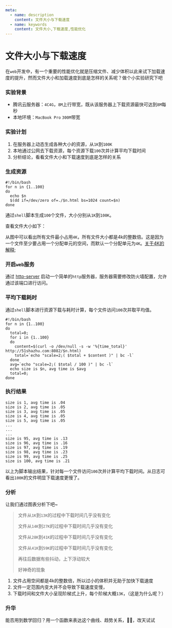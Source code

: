 ```yaml
---
meta:
  - name: description
    content: 文件大小与下载速度
  - name: keywords
    content: 文件大小,下载速度,性能优化
---
```

# 文件大小与下载速度

在`web`开发中，有一个重要的性能优化就是压缩文件、减少体积以此来试下加载速度的提升，然而文件大小和加载速度到底是怎样的关系呢？做个小实验研究下吧

<ImgView title="研究文件大小和下载速度的关系" url="https://3.z.wiki/autoupload/2022-09-06/469df116be87444c97e80a55539a8c82.image.png" />


### 实验背景

<ImgView title="服务器配置 " url="https://3.z.wiki/autoupload/2022-09-06/ffe86ab53db34af18da4b55ff412d004.image.png" />

* 腾讯云服务器：`4C4G`，`8M`上行带宽，既从该服务器上下载资源最快可达到`8M`每秒
* 本地环境：`MacBook Pro` `300M`带宽

### 实验计划

1. 在服务器上动态生成各种大小的资源，从`1K`到`100K`
2. 本地通过公网去下载资源，每个资源下载`100`次并计算平均下载时间
3. 分析结论，看看文件大小和下载速度到底是怎样的关系


### 生成资源

```shell
#!/bin/bash
for n in {1..100}
do
  echo $n
  $(dd if=/dev/zero of=./$n.html bs=1024 count=$n)
done
```

通过`shell`脚本生成`100`个文件，大小分别从`1K`到`100K`。

<ImgView title="生成测试文件" url="https://3.z.wiki/autoupload/2022-09-06/169940ffc0a84c64806fdcc8f6452f74.image.png" />

查看文件大小如下：

<ImgView title="查看文件大小" url="https://3.z.wiki/autoupload/2022-09-06/0daa2d5de85c44398ffad414b13ef59d.image.png" />

从图中可以看出所有文件最小占用`4K`，所有文件大小都是4k的整数倍。这是因为一个文件至少要占用一个分配单元的空间，而默认一个分配单元为`4K`。[关于4K的解释](https://www.zhihu.com/question/347758704/answer/836811084);


### 开启`web`服务

通过 [http-server](https://www.npmjs.com/package/http-server) 启动一个简单的`http`服务器，服务器需要修改防火墙配置，允许通过该端口进行访问。

<ImgView title="开启http服务" url="https://3.z.wiki/autoupload/2022-09-06/a61fc39739ba4ddda9427ec5e6accb7c.image.png" />

### 平均下载耗时

通过`shell`脚本进行资源下载与耗时计算，每个文件访问`100`次并取平均值。

```shell
#!/bin/bash
for n in {1..100}
do
  total=0;
  for i in {1..100}
  do
    content=$(curl -o /dev/null -s -w '%{time_total}'  http://51shazhu.com:8082/$n.html)
    total=`echo "scale=2;( $total + $content )" | bc -l`
  done
  avg=`echo "scale=2;( $total / 100 )" | bc -l`
  echo size is $n, avg time is $avg
  total=0;
done
```


### 执行结果


```
size is 1, avg time is .04
size is 2, avg time is .05
size is 3, avg time is .05
size is 4, avg time is .05
size is 5, avg time is .05
...
...
...
size is 95, avg time is .13
size is 96, avg time is .16
size is 97, avg time is .19
size is 98, avg time is .23
size is 99, avg time is .25
size is 100, avg time is .21
```


以上为脚本输出结果，针对每一个文件访问`100`次并计算平均下载时间。从日志可看出`100K`的文件明显下载速度更慢了。

### 分析

<ImgView title="分析结论" url="https://3.z.wiki/autoupload/2022-09-05/f9e9064e473b445c9f193f7fbdcc69d1.image.png" />

让我们通过图表分析下吧~

<ImgView title="文件大小和下载速度趋势图" url="https://1.z.wiki/autoupload/2022-09-06/6c90b271d40c484294d66e2f8cced37f.image.png" />

> 文件从`1K`到`13K`的过程中下载时间几乎没有变化
> 
> 文件从`14K`到`27K`的过程中下载时间几乎没有变化
> 
> 文件从`28K`到`41K`的过程中下载时间几乎没有变化
> 
> 文件从`41K`到`59K`的过程中下载时间几乎没有变化
> 
> 再往后数据有些抖动，上下浮动较大
> 
> 好神奇的现象


1. 文件占用空间都是4k的整数倍，所以过小的体积并无助于加快下载速度
2. 文件一定范围内变大并不会导致下载速度变慢，
3. 下载时间和文件大小呈现阶梯式上升，每个阶梯大概`13K`，（这是为什么呢？）

### 升华

能否用到数学回归？用一个函数来表达这个曲线、趋势关系，🤔🤔，改天试试


